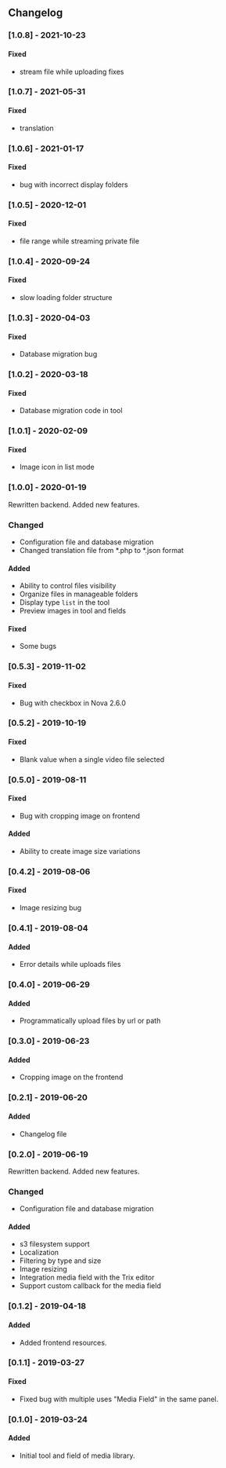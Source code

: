 ## Changelog

### [1.0.8] - 2021-10-23
#### Fixed
- stream file while uploading fixes

### [1.0.7] - 2021-05-31
#### Fixed
- translation

### [1.0.6] - 2021-01-17
#### Fixed
- bug with incorrect display folders

### [1.0.5] - 2020-12-01
#### Fixed
- file range while streaming private file

### [1.0.4] - 2020-09-24
#### Fixed
- slow loading folder structure

### [1.0.3] - 2020-04-03
#### Fixed
- Database migration bug

### [1.0.2] - 2020-03-18
#### Fixed
- Database migration code in tool

### [1.0.1] - 2020-02-09
#### Fixed
- Image icon in list mode

### [1.0.0] - 2020-01-19
Rewritten backend. Added new features.

### Changed
- Configuration file and database migration
- Changed translation file from *.php to *.json format

#### Added
- Ability to control files visibility
- Organize files in manageable folders
- Display type `list` in the tool
- Preview images in tool and fields 

#### Fixed
- Some bugs

### [0.5.3] - 2019-11-02
#### Fixed
- Bug with checkbox in Nova 2.6.0

### [0.5.2] - 2019-10-19
#### Fixed
- Blank value when a single video file selected

### [0.5.0] - 2019-08-11
#### Fixed
- Bug with cropping image on frontend 

#### Added
- Ability to create image size variations

### [0.4.2] - 2019-08-06
#### Fixed
- Image resizing bug

### [0.4.1] - 2019-08-04
#### Added
- Error details while uploads files

### [0.4.0] - 2019-06-29
#### Added
- Programmatically upload files by url or path

### [0.3.0] - 2019-06-23
#### Added
- Cropping image on the frontend

### [0.2.1] - 2019-06-20
#### Added
- Changelog file

### [0.2.0] - 2019-06-19
Rewritten backend. Added new features.

### Changed
- Configuration file and database migration

#### Added
- s3 filesystem support
- Localization
- Filtering by type and size
- Image resizing
- Integration media field with the Trix editor
- Support custom callback for the media field

### [0.1.2] - 2019-04-18
#### Added
- Added frontend resources.

### [0.1.1] - 2019-03-27
#### Fixed
- Fixed bug with multiple uses "Media Field" in the same panel.

### [0.1.0] - 2019-03-24
#### Added
- Initial tool and field of media library.

